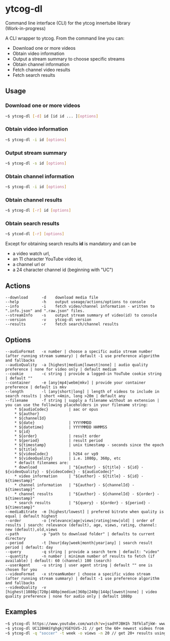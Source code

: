 # ytcog-dl
Command line interface (CLI) for the ytcog innertube library  
(Work-in-progress)

A CLI wrapper to ytcog. From the command line you can:

* Download one or more videos 
* Obtain video information
* Output a stream summary to choose specific streams
* Obtain channel information
* Fetch channel video results
* Fetch search results

## Usage

### Download one or more videos
```bash
~$ ytcog-dl [-d] id [id id ... ][options]
```
### Obtain video information
```bash
~$ ytcog-dl -i id [options]
```
### Output stream summary
```bash
~$ ytcog-dl -s id [options]
```
### Obtain channel information
```bash
~$ ytcog-dl -i id [options]
```
### Obtain channel results
```bash
~$ ytcog-dl [-r] id [options]
```
### Obtain search results
```bash
~$ ytcod-dl [-r] [options]
```
Except for obtaining search results __id__ is mandatory and can be 
* a video watch url, 
* an 11 character YouTube video id,
* a channel url or
* a 24 character channel id (beginning with "UC")  

## Actions
    --download      -d    download media file
    --help          -h    output useage/actions/options to console
    --info          -i    fetch video/channel information - written to ".info.json" and ".raw.json" files.
    --streamInfo    -s    output stream summary of video(id) to console 
    --version       -v    ytcog-dl version
    --results       -r    fetch search/channel results
## Options
    --audioFormat   -x number | choose a specific audio stream number (after running stream summary) | default -1 use preference algorithm and fallbacks
    --audioQuality  -a [highest|medium|lowest|none] | audio quality preference | none for video only | default medium
    --cookie        -c string | provide a logged-in YouTube cookie string | default ""
    --container     -e [any|mp4|webm|mkv] | provide your container preference | default is mkv
    --length        -l [any|short|long] | length of videos to include in search results | short <4min, long >20m | default any
    --filename      -f string | supply a filename without an extension | you can use the following placeholders in your filename string:
        * ${audioCodec}         | aac or opus
        * ${author}        
        * ${channelId}
        * ${date}               | YYYYMMDD 
        * ${datetime}           | YYYYMMDD HHMMSS
        * ${id}                         
        * ${order}              | result order
        * ${period}             | result period
        * ${timestamp}          | unix timestamp - seconds since the epoch
        * ${title}          
        * ${videoCodec}         | h264 or vp9
        * ${videoQuality}       | i.e. 1080p, 360p, etc
        * default filenames are: 
        * download              | "${author} - ${title} - ${id} - ${videoQuality} - ${videoCodec} - ${audioCodec}"
        * video information     | "${author} - ${title} - ${id} - ${timestamp}"
        * channel information   | "${author} - ${channelId} - ${timestamp}"
        * channel results       | "${author} - ${channelId} - ${order} - ${timestamp}"
        * search results        | "${query} - ${order} - ${period} - ${timestamp}"    
    --mediaBitrate  -m [highest/lowest] | prefered bitrate when quality is equal | default highest
    --order         -o [relevance|age|views|rating|new|old] | order of results | search: relevance (default), age, views, rating, channel: new (default),old,views
    --path          -p "path to download folder" | defaults to current directory  
    --period        -t [hour|day|week|month|year|any] | search result period | default: day
    --query         -q string | provide a search term | default: "video"
    --quantity      -n number | minimum number of results to fetch (if available) | default: 60 (channel) 100 (search)
    --userAgent     -u string | user agent string | default "" one is chosen for you
    --videoFormat   -x streamNumber | choose a specific video stream (after running stream summary) | default -1 use preference algorithm and fallbacks
    --videoQuality  -v [highest|1080p|720p|480p|medium|360p|240p|144p|lowest|none] | video quality preference | none for audio only | default 1080p
    
## Examples 
    
```bash
~$ ytcog-dl https://www.youtube.com/watch?v=jsadYFJBH1h 78fklaTjkW- www.youtube.com/watch?v=alN0qw1Ojdh -v highest -e webm // downloads 3 videos at highest quality, preferring webm.
~$ ytcog-dl UC128HASYghgkjYGEYGVS-J1 // get the 60+ newest videos from a channel
~$ ytcog-dl -q "soccer" -t week -o views -n 20 // get 20+ results using the search term "soccer" over the past week, ordered by most views
```

